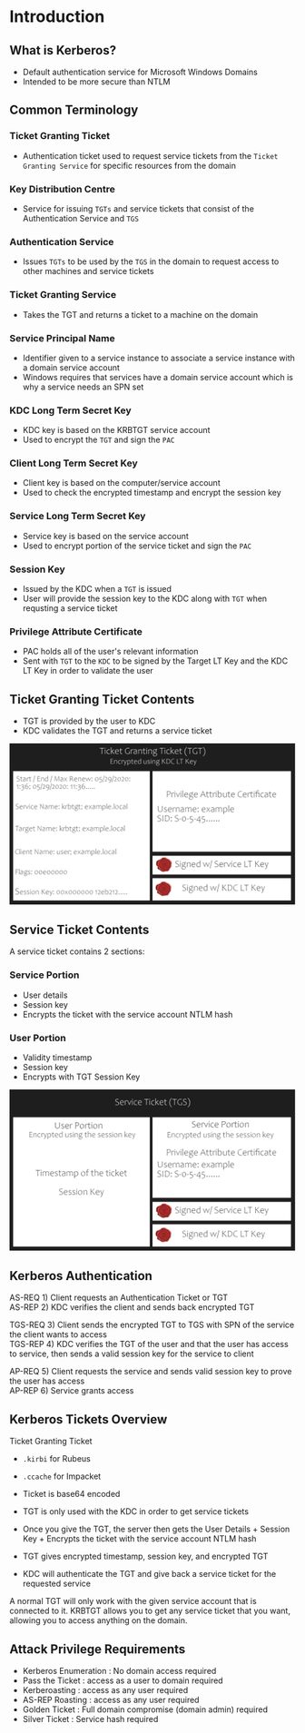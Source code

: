 # Introduction

## What is Kerberos?
- Default authentication service for Microsoft Windows Domains
- Intended to be more secure than NTLM

## Common Terminology
### Ticket Granting Ticket
- Authentication ticket used to request service tickets from the `Ticket Granting Service` for specific resources from the domain

### Key Distribution Centre
- Service for issuing `TGTs` and service tickets that consist of the Authentication Service and `TGS`

### Authentication Service
- Issues `TGTs` to be used by the `TGS` in the domain to request access to other machines and service tickets

### Ticket Granting Service
- Takes the TGT and returns a ticket to a machine on the domain

### Service Principal Name
- Identifier given to a service instance to associate a service instance with a domain service account
- Windows requires that services have a domain service account which is why a service needs an SPN set

### KDC Long Term Secret Key
- KDC key is based on the KRBTGT service account
- Used to encrypt the `TGT` and sign the `PAC`

### Client Long Term Secret Key
- Client key is based on the computer/service account
- Used to check the encrypted timestamp and encrypt the session key

### Service Long Term Secret Key
- Service key is based on the service account
- Used to encrypt portion of the service ticket and sign the `PAC`

### Session Key
- Issued by the KDC when a `TGT` is issued
- User will provide the session key to the KDC along with `TGT` when requsting a service ticket

### Privilege  Attribute Certificate
- PAC holds all of the user's relevant information
- Sent with `TGT` to the `KDC` to be signed by the Target LT Key and the KDC LT Key in order to validate the user

## Ticket Granting Ticket Contents
- TGT is provided by the user to KDC
- KDC validates the TGT and returns a service ticket

![Alt text](<../../Images/TGT Content.png>)

## Service Ticket Contents
A service ticket contains 2 sections:
### Service Portion
- User details
- Session key
- Encrypts the ticket with the service account NTLM hash

### User Portion
- Validity timestamp
- Session key
- Encrypts with TGT Session Key

![Alt text](<../../Images/Service Ticket Content.png>)

## Kerberos Authentication
AS-REQ 1) Client requests an Authentication Ticket or TGT  
AS-REP 2) KDC verifies the client and sends back encrypted TGT

TGS-REQ 3) Client sends the encrypted TGT to TGS with SPN of the service the client wants to access  
TGS-REP 4) KDC verifies the TGT of the user and that the user has access to service, then sends a valid session key for the service to client

AP-REQ 5) Client requests the service and sends valid session key to prove the user has access  
AP-REP 6) Service grants access

## Kerberos Tickets Overview
Ticket Granting Ticket
- `.kirbi` for Rubeus
- `.ccache` for Impacket

- Ticket is base64 encoded
- TGT is only used with the KDC in order to get service tickets
- Once you give the TGT, the server then gets the User Details + Session Key + Encrypts the ticket with the service account NTLM hash
- TGT gives encrypted timestamp, session key, and encrypted TGT
- KDC will authenticate the TGT and give back a service ticket for the requested service 

A normal TGT will only work with the given service account that is connected to it. KRBTGT allows you to get any service ticket that you want, allowing you to access anything on the domain.

## Attack Privilege Requirements
- Kerberos Enumeration : No domain access required
- Pass the Ticket : access as a user to domain required
- Kerberoasting : access as any user required
- AS-REP Roasting : access as any user required
- Golden Ticket : Full domain compromise (domain admin) required
- Silver Ticket : Service hash required